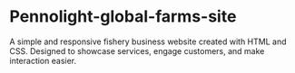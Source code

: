 # Pennolight-global-farms-site
A simple and responsive fishery business website created with HTML and CSS. Designed to showcase services, engage customers, and make interaction easier.
